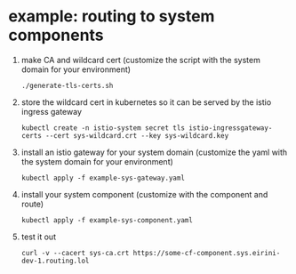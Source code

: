 # example: routing to system components

1. make CA and wildcard cert
    (customize the script with the system domain for your environment)
    ```
    ./generate-tls-certs.sh
    ```

2. store the wildcard cert in kubernetes so it can be served by the istio ingress gateway
    ```
    kubectl create -n istio-system secret tls istio-ingressgateway-certs --cert sys-wildcard.crt --key sys-wildcard.key
    ```

3. install an istio gateway for your system domain
   (customize the yaml with the system domain for your environment)
    ```
    kubectl apply -f example-sys-gateway.yaml
    ```

4. install your system component
   (customize with the component and route)
    ```
    kubectl apply -f example-sys-component.yaml
    ```

5. test it out
    ```
    curl -v --cacert sys-ca.crt https://some-cf-component.sys.eirini-dev-1.routing.lol
    ```
